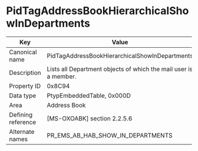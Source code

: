 # PidTagAddressBookHierarchicalShowInDepartments

| Key | Value |
|---|---|
| Canonical name | PidTagAddressBookHierarchicalShowInDepartments |
| Description | Lists all Department objects of which the mail user is a member. |
| Property ID | 0x8C94 |
| Data type | PtypEmbeddedTable, 0x000D |
| Area | Address Book |
| Defining reference | [MS-OXOABK] section 2.2.5.6 |
| Alternate names | PR_EMS_AB_HAB_SHOW_IN_DEPARTMENTS |
